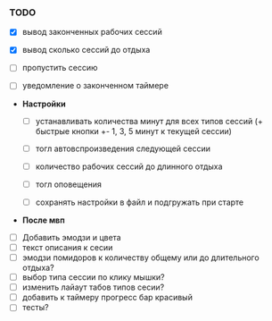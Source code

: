 ### TODO
- [x] вывод законченных рабочих сессий
- [x] вывод сколько сессий до отдыха
- [ ] пропустить сессию
- [ ] уведомление о законченном таймере


- **Настройки**
  - [ ] устанавливать количества минут для всех типов сессий (+ быстрые кнопки +- 1, 3, 5 минут к текущей сессии)
  - [ ] тогл автовспроизведения следующей сессии
  - [ ] количество рабочих сессий до длинного отдыха 
  - [ ] тогл оповещения
  - [ ] сохранять настройки в файл и подгружать при старте


- **После мвп**
- [ ] Добавить эмодзи и цвета
- [ ] текст описания к сесии
- [ ] эмодзи помидоров к количеству общему или до длительного отдыха?
- [ ] выбор типа сессии по клику мышки?
- [ ] изменить лайаут табов типов сесии?
- [ ] добавить к таймеру прогресс бар красивый
- [ ] тесты?
